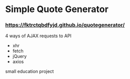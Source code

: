 # Simple Quote Generator

### https://fktrctqbdfyjd.github.io/quotegenerator/

4 ways of AJAX requests to API

* xhr
* fetch
* jQuery
* axios

small education project
